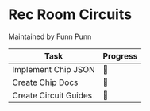 # Rec Room Circuits
Maintained by Funn Punn

| Task                  | Progress |
|-----------------------|----------|
| Implement Chip JSON   | 🚧        |
| Create Chip Docs      | 🚧        |
| Create Circuit Guides | 🚧        |
